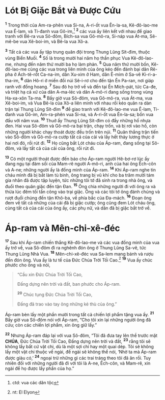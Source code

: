 # Lót Bị Giặc Bắt và Được Cứu
<sup><b>1</b></sup> Trong thời của Am-ra-phên vua Si-na, A-ri-ốt vua Ên-la-sa, Kê-đô-lao-me vua Ê-lam, và Ti-đanh vua Gô-im,[^1-46442cce-897a-45bc-9641-33cd924eda9f] <sup><b>2</b></sup> các vua ấy liên kết với nhau để giao tranh với Bê-ra vua Sô-đôm, Bích-sa vua Gô-mô-ra, Si-náp vua Át-ma, Sê-mê-be vua Xê-boi-im, và Bê-la vua Xô-a.

<sup><b>3</b></sup> Tất cả các vua ấy tập trung quân đội trong Thung Lũng Sít-đim, thuộc vùng Biển Muối. <sup><b>4</b></sup> Số là trong mười hai năm họ thần phục Vua Kê-đô-lao-me, nhưng đến năm thứ mười ba họ làm phản. <sup><b>5</b></sup> Qua năm thứ mười bốn, Kê-đô-lao-me cùng các vua trong liên minh của ông kéo đến đánh bại dân Rê-pha ở Ách-tê-rốt Ca-na-im, dân Xu-xim ở Ham, dân Ê-mim ở Sa-vê Ki-ri-a-tha-im, <sup><b>6</b></sup> dân Hô-ri ở miền đồi núi Sê-i-rơ cho đến tận Ên Pa-ran, nơi giáp ranh với đồng hoang. <sup><b>7</b></sup> Sau đó họ trở về và đến tại Ên Mích-pát, tức Ca-đe, và triệt hạ cả xứ của dân A-ma-léc và dân A-mô-ri đang sống trong vùng Ha-xa-xôn Ta-ma. <sup><b>8</b></sup> Bấy giờ vua Sô-đôm, vua Gô-mô-ra, vua Át-ma, vua Xê-boi-im, và Vua Bê-la của Xô-a liên minh với nhau rồi kéo quân ra dàn trận tại Thung Lũng Sít-đim <sup><b>9</b></sup> để giao tranh với Kê-đô-lao-me vua Ê-lam, Ti-đanh vua Gô-im, Am-ra-phên vua Si-na, và A-ri-ốt vua Ên-la-sa; bốn vua đấu với năm vua. <sup><b>10</b></sup> Thuở ấy Thung Lũng Sít-đim có đầy những hố nhựa đen. Hai vua Sô-đôm và Gô-mô-ra bại trận, chạy trốn, và bị rơi vào hố, còn những người khác chạy thoát được đều trốn trên núi. <sup><b>11</b></sup> Quân thắng trận tiến vào Sô-đôm và Gô-mô-ra cướp tất cả của cải và lấy hết thảy lương thực ở hai nơi đó, rồi rút đi. <sup><b>12</b></sup> Họ cũng bắt Lót cháu của Áp-ram, đang sống tại Sô-đôm, và lấy tất cả của cải của ông, rồi rút đi.

<sup><b>13</b></sup> Có một người thoát được đến báo cho Áp-ram người Hê-bơ-rơ lúc ấy đang ngụ tại đám sồi của Mam-rê người A-mô-ri, anh của hai ông Ếch-côn và A-ne; những người ấy là đồng minh của Áp-ram. <sup><b>14</b></sup> Khi Áp-ram nghe tin cháu mình đã bị bắt làm tù binh, ông trang bị vũ khí cho ba trăm mười tám gia nhân đã được tập luyện, tức những tôi tớ đã sinh ra trong nhà ông, và đuổi theo quân giặc đến tận Đan. <sup><b>15</b></sup> Ông chia những người đi với ông ra và thừa lúc đêm tối tấn công vào trại giặc. Ông và các tôi tớ ông đánh chúng và rượt đuổi chúng đến tận Khô-ba, về phía bắc của Đa-mách. <sup><b>16</b></sup> Đoạn ông đem về tất cả những của cải đã bị giặc cướp; ông cũng đem Lót cháu ông, cùng tất cả của cải của ông ấy, các phụ nữ, và dân đã bị giặc bắt trở về.

# Áp-ram và Mên-chi-xê-đéc
<sup><b>17</b></sup> Sau khi Áp-ram chiến thắng Kê-đô-lao-me và các vua đồng minh của vua ấy trở về, vua Sô-đôm đi ra nghênh đón ông ở Thung Lũng Sa-vê, tức Thung Lũng Nhà Vua. <sup><b>18</b></sup> Mên-chi-xê-đéc vua Sa-lem mang bánh và rượu đến đón ông. Vua ấy là tư tế của Đức Chúa Trời Tối Cao.[^2-46442cce-897a-45bc-9641-33cd924eda9f] <sup><b>19</b></sup> Vua ấy chúc phước cho ông và nói,

> “Cầu xin Đức Chúa Trời Tối Cao,
>
> Đấng dựng nên trời và đất, ban phước cho Áp-ram.
>
> <sup><b>20</b></sup> Chúc tụng Đức Chúa Trời Tối Cao,
>
> Đấng đã trao vào tay ông những kẻ thù của ông.”

Áp-ram bèn lấy một phần mười trong tất cả chiến lợi phẩm tặng vua ấy. <sup><b>21</b></sup> Bấy giờ vua Sô-đôm nói với Áp-ram, “Cho tôi xin lại những người ông đã cứu; còn các chiến lợi phẩm, xin ông giữ lấy.”

<sup><b>22</b></sup> Nhưng Áp-ram đáp lại với vua Sô-đôm, “Tôi đã đưa tay lên thề trước mặt **CHÚA**, Đức Chúa Trời Tối Cao, Đấng dựng nên trời và đất, <sup><b>23</b></sup> rằng tôi sẽ không lấy bất cứ vật chi, dù là một sợi chỉ hay một quai dép. Tôi sẽ không lấy một vật chi thuộc về ngài, để ngài sẽ không thể nói, ‘Nhờ ta mà Áp-ram được giàu có,’ <sup><b>24</b></sup> ngoại trừ những gì các trai tráng theo tôi đã ăn rồi. Tuy nhiên đối với những người đã đi với tôi là A-ne, Ếch-côn, và Mam-rê, xin ngài để họ được lấy phần của họ.”

[^1-46442cce-897a-45bc-9641-33cd924eda9f]: ctd: vua các dân tộc
[^2-46442cce-897a-45bc-9641-33cd924eda9f]: nt: El Elyon